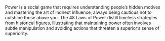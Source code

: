 Power is a social game that requires understanding people’s hidden motives and mastering the art of indirect influence, always being cautious not to outshine those above you. The 48 Laws of Power distill timeless strategies from historical figures, illustrating that maintaining power often involves subtle manipulation and avoiding actions that threaten a superior’s sense of superiority.
